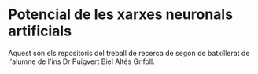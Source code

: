 # Potencial de les xarxes neuronals artificials
Aquest són els repositoris del treball de recerca de segon de batxillerat de l'alumne de l'ins Dr Puigvert Biel Altés Grifoll.
